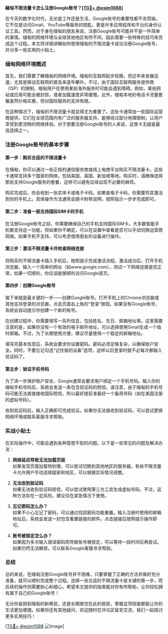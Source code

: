 **緬甸不限流量卡怎么注册Google账号？[[TG💪+ @esim1088](https://t.me/s/esim1088)]**

在今天的数字化时代，无论是工作还是生活，Google账号的重要性都不言而喻。它不仅是访问Gmail、YouTube等服务的钥匙，更是许多应用程序和平台的身份认证工具。然而，对于身在缅甸的朋友来说，注册Google账号可能并不是一件简单的事情。缅甸的网络环境与全球其他地区有所不同，因此需要一些特殊的技巧来完成这个过程。本文将详细讲解如何使用缅甸的不限流量卡成功注册Google账号，并分享一些实用的小贴士。

### 缅甸网络环境概述

首先，我们需要了解缅甸的网络环境。缅甸的互联网起步较晚，但近年来发展迅速，尤其是移动互联网的普及率逐年攀升。不过，由于国际互联网服务提供商（ISP）的限制，缅甸用户在使用某些海外服务时可能会遇到障碍。例如，某些网站或应用可能会被封锁，或者加载速度非常缓慢。此外，缅甸本地的电话卡流量套餐虽然价格实惠，但对国际服务的支持有限。

在这种情况下，缅甸的不限流量卡就显得尤为重要了。这些卡通常由一些国际运营商提供，它们在全球范围内有广泛的服务器支持，能够绕过部分地理限制，让用户享受到更流畅的网络体验。对于想要注册Google账号的人来说，这类卡无疑是最佳选择之一。

### 注册Google账号的基本步骤

#### 第一步：购买合适的不限流量卡

在缅甸，你可以通过一些正规的通信服务商或线上电商平台购买不限流量卡。这些卡通常支持多个国家的网络，包括美国、英国、新加坡等地。购买时，请确保选择那些支持Google服务的套餐，这样可以避免后续出现不必要的麻烦。

购买完成后，你会收到一张实体卡或电子卡码。如果是电子卡码，你需要将其激活到你的手机上。具体操作方法通常会随卡附带说明，按照指示一步步完成即可。

#### 第二步：准备一部支持国际SIM卡的手机

在注册Google账号之前，你需要确保自己的手机支持国际SIM卡。大多数智能手机都支持这一功能，但如果你不确定，可以在设置中查看是否可以手动切换运营商网络。如果手机不支持，可以考虑借用朋友的设备进行操作。

#### 第三步：激活不限流量卡并检查网络连接

将购买的不限流量卡插入手机后，按照提示完成激活流程。激活成功后，打开手机浏览器，输入一个简单的网址（如www.google.com），测试一下网络连接是否正常。如果一切顺利，你应该能够顺利访问Google首页。

#### 第四步：创建Google账号

接下来就是最关键的一步——创建Google账号。打开手机上的Chrome浏览器或其他支持登录的浏览器，点击页面右上角的“登录”按钮。如果没有Google账号，系统会自动提示你创建一个新的账号。

在创建过程中，你需要填写一系列信息，包括姓名、生日、邮箱地址等。这里需要注意的是，如果你没有一个有效的电子邮件地址，可以选择使用Gmail生成一个临时邮箱。不过，为了长期使用方便，建议尽量使用一个稳定的邮箱地址。

填写完基本信息后，系统会要求你设置密码。密码必须足够复杂，以确保账户安全。同时，不要忘记勾选“记住我的设备”选项，这样以后登录时就不必每次都输入验证码了。

#### 第五步：验证手机号码

为了进一步保护账户安全，Google通常会要求用户绑定一个手机号码。输入你的缅甸手机号码后，系统会发送一条包含验证码的短信。请注意，由于缅甸的手机号码可能无法直接接收国际短信，所以最好提前准备好一个备用号码（如在美国注册的虚拟号码）。

收到验证码后，输入正确即可完成验证。如果你无法接收到验证码，可以尝试更换网络环境或联系客服寻求帮助。

### 实战小贴士

在实际操作中，可能会遇到各种意想不到的问题。以下是一些常见的问题及解决办法：

1. **网络延迟导致无法加载页面**  
   如果发现页面加载特别慢，可以尝试切换到其他地区的服务器。有些不限流量卡允许用户手动选择国家和地区，可以根据实际情况调整。

2. **无法收到验证码**  
   如果无法收到验证码短信，可以尝试使用第三方工具生成虚拟号码。不过，这种方法存在一定风险，建议仅在紧急情况下使用。

3. **忘记密码怎么办？**  
   如果不小心忘记了密码，可以通过找回密码功能重置。输入注册时使用的邮箱地址后，系统会发送一封包含重置链接的邮件。点击链接后按照提示操作即可。

4. **账号被锁定怎么办？**  
   如果因为多次输入错误密码而导致账号被锁定，可以等待一段时间后再尝试。如果仍然无法解锁，可以联系Google客服寻求帮助。

### 总结

总的来说，在缅甸注册Google账号并不困难，只要掌握了正确的方法并做好充分准备，就可以顺利完成整个过程。选择一张合适的不限流量卡是关键的第一步，而后续的操作则需要耐心和细心。希望本文提供的指南能对你有所帮助，让你轻松拥有属于自己的Google账号！

无论你是刚到缅甸的新移民，还是长期居住在此的居民，掌握这项技能都能让你的生活更加便捷。如果你还有其他疑问，欢迎随时在评论区留言交流，我们一起探讨更多实用技巧！

[[TG💪+ @esim1088](https://t.me/s/esim1088) ![Image](https://i.postimg.cc/4NQfJmqS/Snipaste-2025-05-13-00-14-12.png)]